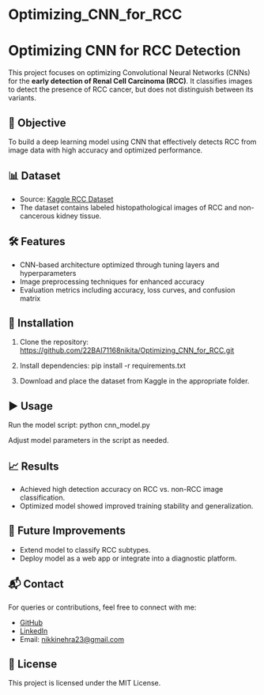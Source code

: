 # Optimizing_CNN_for_RCC
# Optimizing CNN for RCC Detection

This project focuses on optimizing Convolutional Neural Networks (CNNs) for the **early detection of Renal Cell Carcinoma (RCC)**. It classifies images to detect the presence of RCC cancer, but does not distinguish between its variants.

## 🧠 Objective

To build a deep learning model using CNN that effectively detects RCC from image data with high accuracy and optimized performance.

## 📊 Dataset

- Source: [Kaggle RCC Dataset](https://www.kaggle.com/)
- The dataset contains labeled histopathological images of RCC and non-cancerous kidney tissue.

## 🛠️ Features

- CNN-based architecture optimized through tuning layers and hyperparameters
- Image preprocessing techniques for enhanced accuracy
- Evaluation metrics including accuracy, loss curves, and confusion matrix

## 🔧 Installation

1. Clone the repository:
https://github.com/22BAI71168nikita/Optimizing_CNN_for_RCC.git

2. Install dependencies:
pip install -r requirements.txt


3. Download and place the dataset from Kaggle in the appropriate folder.

## ▶️ Usage

Run the model script:
python cnn_model.py


Adjust model parameters in the script as needed.

## 📈 Results

- Achieved high detection accuracy on RCC vs. non-RCC image classification.
- Optimized model showed improved training stability and generalization.

## 🚀 Future Improvements

- Extend model to classify RCC subtypes.
- Deploy model as a web app or integrate into a diagnostic platform.

## 📬 Contact

For queries or contributions, feel free to connect with me:

- [GitHub](https://github.com/22BAI71168nikita)
- [LinkedIn](http://www.linkedin.com/in/nikita-nehra-a3a8a1288)
- Email: nikkinehra23@gmail.com

## 📝 License

This project is licensed under the MIT License.


